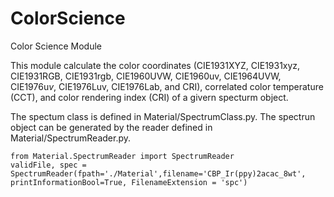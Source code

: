 # ColorScience
Color Science Module

This module calculate the color coordinates (CIE1931XYZ, CIE1931xyz, CIE1931RGB, CIE1931rgb, CIE1960UVW, CIE1960uv, CIE1964UVW, CIE1976u*v*, CIE1976Luv, CIE1976Lab, and CRI), correlated color temperature (CCT), and color rendering index (CRI) of a givern specturm object.

The spectum class is defined in Material/SpectrumClass.py. The spectrun object can be generated by the reader defined in Material/SpectrumReader.py. 

    from Material.SpectrumReader import SpectrumReader
    validFile, spec = SpectrumReader(fpath='./Material',filename='CBP_Ir(ppy)2acac_8wt', printInformationBool=True, FilenameExtension = 'spc') 


